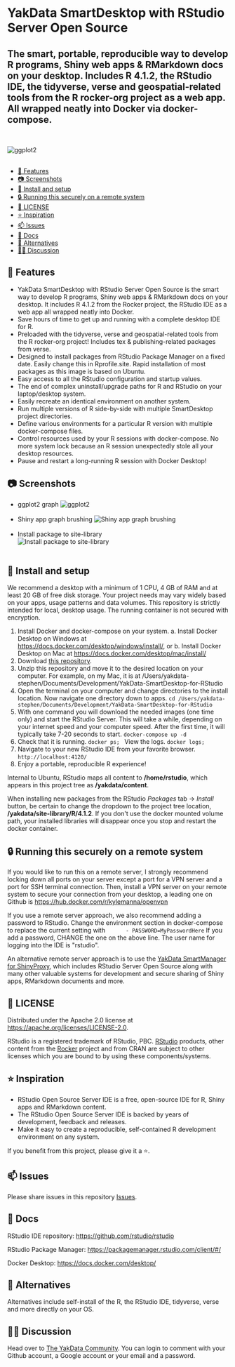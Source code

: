 # YakData SmartDesktop with RStudio Server Open Source
## The smart, portable, reproducible way to develop R programs, Shiny web apps & RMarkdown docs on your desktop. Includes R 4.1.2, the RStudio IDE, the tidyverse, verse and geospatial-related tools from the R rocker-org project as a web app. All wrapped neatly into Docker via docker-compose.

<br/>

![ggplot2](./yakdata/screenshots/01_ggplot2.png)
<br/><br/>
  - [🚀 Features](#-features)
  - [📷 Screenshots](#-screenshots)
  - [🧰 Install and setup](#-install-and-setup)
  - [🔒 Running this securely on a remote system](#-running-this-securely-on-a-remote-system)
  - [🔐 LICENSE](#-license)
  - [⭐ Inspiration](#-inspiration)
  - [📫 Issues](#-issues)
  - [📘 Docs](#-docs)
  - [🎡 Alternatives](#-alternatives)
  - [🧑‍💻 Discussion](#-discussion)

## 🚀 Features

* YakData SmartDesktop with RStudio Server Open Source is the smart way to develop R programs, Shiny web apps & RMarkdown docs on your desktop. It includes R 4.1.2 from the Rocker project, the RStudio IDE as a web app all wrapped neatly into Docker.
* Save hours of time to get up and running with a complete desktop IDE for R. 
* Preloaded with the tidyverse, verse and geospatial-related tools from the R rocker-org project! Includes tex & publishing-related packages from verse.
* Designed to install packages from RStudio Package Manager on a fixed date. Easily change this in Rprofile.site. Rapid installation of most packages as this image is based on Ubuntu.
* Easy access to all the RStudio configuration and startup values.
* The end of complex uninstall/upgrade paths for R and RStudio on your laptop/desktop system. 
* Easily recreate an identical environment on another system.
* Run multiple versions of R side-by-side with multiple SmartDesktop project directories.
* Define various environments for a particular R version with multiple docker-compose files.
* Control resources used by your R sessions with docker-compose. No more system lock because an R session unexpectedly stole all your desktop resources.
* Pause and restart a long-running R session with Docker Desktop!

## 📷 Screenshots

- ggplot2 graph
![ggplot2](./yakdata/screenshots/01_ggplot2.png)
<br/><br/>
- Shiny app graph brushing
![Shiny app graph brushing](./yakdata/screenshots/02_shiny_app_brushing.png)
<br/><br/>
- Install package to site-library<br/>
![Install package to site-library](./yakdata/screenshots/03_install_package_to_site-library.png)
<br/><br/>
## 🧰 Install and setup

We recommend a desktop with a minimum of 1 CPU, 4 GB of RAM and at least 20 GB of free disk storage.  Your project needs may vary widely based on your apps, usage patterns and data volumes. This repository is strictly intended for local, desktop usage. The running container is not secured with encryption.

1. Install Docker and docker-compose on your system.
   a. Install Docker Desktop on Windows at https://docs.docker.com/desktop/windows/install/, or
   b. Install Docker Desktop on Mac at https://docs.docker.com/desktop/mac/install/
2. Download [this repository](https://github.com/Stephen-McDaniel/YakData-SmartDesktop-RStudio/archive/refs/tags/4.1.2.zip
   ). 
3. Unzip this repository and move it to the desired location on your computer. For example, on my Mac, it is at /Users/yakdata-stephen/Documents/Development/YakData-SmartDesktop-for-RStudio
4. Open the terminal on your computer and change directories to the install location. Now navigate one directory down to apps.
   ```cd /Users/yakdata-stephen/Documents/Development/YakData-SmartDesktop-for-RStudio```
5. With one command you will download the needed images (one time only) and start the RStudio Server. This will take a while, depending on your internet speed and your computer speed. After the first time, it will typically take 7-20 seconds to start.
   ```docker-compose up -d```
6. Check that it is running. 
   ```docker ps; ``` View the logs. 
   ```docker logs;```
7. Navigate to your new RStudio IDE from your favorite browser. 
   ```http://localhost:4120/```
8. Enjoy a portable, reproducible R experience!

Internal to Ubuntu, RStudio maps all content to **/home/rstudio**, which appears in this project tree as **/yakdata/content**.

When installing new packages from the RStudio *Packages* tab -> *Install* button, be certain to change the dropdown to the project tree location, **/yakdata/site-library/R/4.1.2**. If you don't use the docker mounted volume path, your installed libraries will disappear once you stop and restart the docker container.



## 🔒 Running this securely on a remote system

If you would like to run this on a remote server, I strongly recommend locking down all ports on your server except a port for a VPN server and a port for SSH terminal connection. Then, install a VPN server on your remote system to secure your connection from your desktop, a leading one on Github is https://hub.docker.com/r/kylemanna/openvpn  

If you use a remote server approach, we also recommend adding a password to RStudio. Change the environment section in docker-compose to replace the current setting with 
```      - PASSWORD=MyPasswordHere``` 
If you add a password, CHANGE the one on the above line. The user name for logging into the IDE is "rstudio".

An alternative remote server approach is to use the [YakData SmartManager for ShinyProxy](https://github.com/Stephen-McDaniel/SmartManager-for-ShinyProxy), which includes RStudio Server Open Source along with many other valuable systems for development and secure sharing of Shiny apps, RMarkdown documents and more.

## 🔐 LICENSE

Distributed under the Apache 2.0 license at https://apache.org/licenses/LICENSE-2.0.

RStudio is a registered trademark of RStudio, PBC. [RStudio](https://github.com/rstudio/rstudio) products, other content from the [Rocker](https://github.com/rocker-org/rocker-versioned2) project and from CRAN are subject to other licenses which you are bound to by using these components/systems.

## ⭐ Inspiration

* RStudio Open Source Server IDE is a free, open-source IDE for R, Shiny apps and RMarkdown content.
* The RStudio Open Source Server IDE is backed by years of development, feedback and releases.
* Make it easy to create a reproducible, self-contained R development environment on any system.

If you benefit from this project, please give it a ⭐.

## 📫 Issues

Please share issues in this repository [Issues](https://github.com/Stephen-McDaniel/YakData-SmartDesktop-RStudio/issues).

## 📘 Docs

RStudio IDE repository: https://github.com/rstudio/rstudio

RStudio Package Manager: https://packagemanager.rstudio.com/client/#/

Docker Desktop: https://docs.docker.com/desktop/


## 🎡 Alternatives

Alternatives include self-install of the R, the RStudio IDE, tidyverse, verse and more directly on your OS. 

## 🧑‍💻 Discussion

Head over to [The YakData Community](https://meta.yakdata.com). You can login to comment with your Github account, a Google account or your email and a password.
